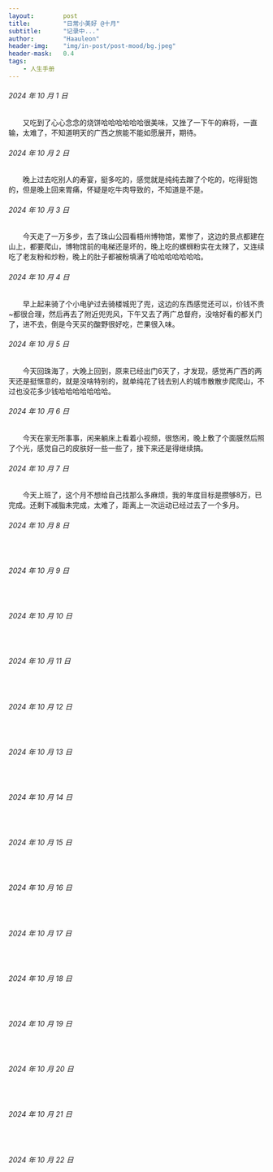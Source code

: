 ```yaml
---
layout:        post
title:         "日常小美好 @十月"
subtitle:      "记录中..."
author:        "Haauleon"
header-img:    "img/in-post/post-mood/bg.jpeg"
header-mask:   0.4
tags:
    - 人生手册
---
```


###### 2024 年 10 月 1 日
&emsp;&emsp;又吃到了心心念念的烧饼哈哈哈哈哈哈很美味，又挫了一下午的麻将，一直输，太难了，不知道明天的广西之旅能不能如愿展开，期待。

###### 2024 年 10 月 2 日
&emsp;&emsp;晚上过去吃别人的寿宴，挺多吃的，感觉就是纯纯去蹭了个吃的，吃得挺饱的，但是晚上回来胃痛，怀疑是吃牛肉导致的，不知道是不是。

###### 2024 年 10 月 3 日
&emsp;&emsp;今天走了一万多步，去了珠山公园看梧州博物馆，累惨了，这边的景点都建在山上，都要爬山，博物馆前的电梯还是坏的，晚上吃的螺蛳粉实在太辣了，又连续吃了老友粉和炒粉，晚上的肚子都被粉填满了哈哈哈哈哈哈哈。

###### 2024 年 10 月 4 日
&emsp;&emsp;早上起来骑了个小电驴过去骑楼城兜了兜，这边的东西感觉还可以，价钱不贵~都很合理，然后再去了附近兜兜风，下午又去了两广总督府，没啥好看的都关门了，进不去，倒是今天买的酸野很好吃，芒果很入味。

###### 2024 年 10 月 5 日
&emsp;&emsp;今天回珠海了，大晚上回到，原来已经出门6天了，才发现，感觉再广西的两天还是挺惬意的，就是没啥特别的，就单纯花了钱去别人的城市散散步爬爬山，不过也没花多少钱哈哈哈哈哈哈哈。

###### 2024 年 10 月 6 日
&emsp;&emsp;今天在家无所事事，闲来躺床上看着小视频，很悠闲，晚上敷了个面膜然后照了个光，感觉自己的皮肤好一些一些了，接下来还是得继续搞。

###### 2024 年 10 月 7 日
&emsp;&emsp;今天上班了，这个月不想给自己找那么多麻烦，我的年度目标是攒够8万，已完成。还剩下减脂未完成，太难了，距离上一次运动已经过去了一个多月。

###### 2024 年 10 月 8 日
&emsp;&emsp;

###### 2024 年 10 月 9 日
&emsp;&emsp;

###### 2024 年 10 月 10 日
&emsp;&emsp;

###### 2024 年 10 月 11 日
&emsp;&emsp;

###### 2024 年 10 月 12 日
&emsp;&emsp;

###### 2024 年 10 月 13 日
&emsp;&emsp;

###### 2024 年 10 月 14 日
&emsp;&emsp;

###### 2024 年 10 月 15 日
&emsp;&emsp;

###### 2024 年 10 月 16 日
&emsp;&emsp;

###### 2024 年 10 月 17 日
&emsp;&emsp;

###### 2024 年 10 月 18 日
&emsp;&emsp;

###### 2024 年 10 月 19 日
&emsp;&emsp;

###### 2024 年 10 月 20 日
&emsp;&emsp;

###### 2024 年 10 月 21 日
&emsp;&emsp;

###### 2024 年 10 月 22 日
&emsp;&emsp;
